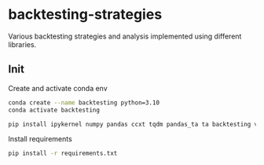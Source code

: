 # backtesting-strategies

Various backtesting strategies and analysis implemented using different libraries.

## Init

Create and activate conda env
```bash
conda create --name backtesting python=3.10
conda activate backtesting
```

```bash
pip install ipykernel numpy pandas ccxt tqdm pandas_ta ta backtesting vectorbt matplotlib plotly seaborn
```


Install requirements
```bash
pip install -r requirements.txt
```
